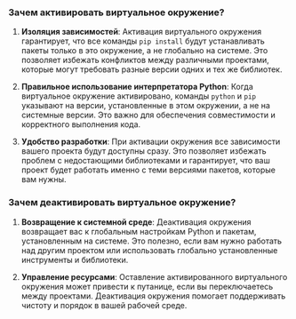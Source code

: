 ### Зачем активировать виртуальное окружение?

1. **Изоляция зависимостей**: Активация виртуального окружения гарантирует, что все команды `pip install` будут устанавливать пакеты только в это окружение, а не глобально на системе. Это позволяет избежать конфликтов между различными проектами, которые могут требовать разные версии одних и тех же библиотек.
    
2. **Правильное использование интерпретатора Python**: Когда виртуальное окружение активировано, команды `python` и `pip` указывают на версии, установленные в этом окружении, а не на системные версии. Это важно для обеспечения совместимости и корректного выполнения кода.
    
3. **Удобство разработки**: При активации окружения все зависимости вашего проекта будут доступны сразу. Это позволяет избежать проблем с недостающими библиотеками и гарантирует, что ваш проект будет работать именно с теми версиями пакетов, которые вам нужны.
    

### Зачем деактивировать виртуальное окружение?

1. **Возвращение к системной среде**: Деактивация окружения возвращает вас к глобальным настройкам Python и пакетам, установленным на системе. Это полезно, если вам нужно работать над другим проектом или использовать глобально установленные инструменты и библиотеки.
    
2. **Управление ресурсами**: Оставление активированного виртуального окружения может привести к путанице, если вы переключаетесь между проектами. Деактивация окружения помогает поддерживать чистоту и порядок в вашей рабочей среде.